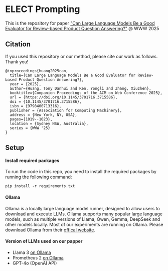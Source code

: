 # ELECT Prompting

This is the repository for paper ["Can Large Language Models Be a Good Evaluator for Review-based Product Question Answering?"](https://dl.acm.org/doi/10.1145/3701716.3715586) @ WWW 2025

## Citation

If you used this repository or our method, please cite our work as follows. Thank you!

```
@inproceedings{huang2025can,
  title={Can Large Language Models Be a Good Evaluator for Review-based Product Question Answering?},
  year = {2025},
  author={Huang, Tony Danhui and Ren, Yongli and Zhang, Xiuzhen},
  booktitle={Companion Proceedings of the ACM on Web Conference 2025},
  url = {https://doi.org/10.1145/3701716.3715586},
  doi = {10.1145/3701716.3715586},
  isbn = {9798400713316},
  publisher = {Association for Computing Machinery},
  address = {New York, NY, USA},
  pages={1019--1023},
  location = {Sydney NSW, Australia},
  series = {WWW '25}
}
```

## Setup

#### Install required packages
To run the code in this repo, you need to install the required packages by running the following command:
```
pip install -r requirements.txt
```

#### Ollama

Ollama is a locally large language model runner, designed to allow users to download and execute LLMs. Ollama supports many popular large language models, such as multiple versions of Llama, Qwen, Gemma, DeepSeek and other models locally. Most of our experiments are running on Ollama. Please download Ollama from their [offical website](https://ollama.com/download).

#### Version of LLMs used on our papper
- Llama 3 [on Ollama](https://ollama.com/library/llama3)
- Prometheus 2 [on Ollama](https://ollama.com/tensortemplar/prometheus2:7b-fp16)
- GPT-4o (OpenAI API)